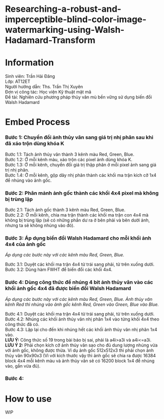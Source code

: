 # Researching-a-robust-and-imperceptible-blind-color-image-watermarking-using-Walsh-Hadamard-Transform

# Information
Sinh viên: Trần Hải Đăng  		
Lớp: AT12ET  
Người hướng dẫn: Ths. Trần Thị Xuyên  
Đơn vị công tác: Học viện Kỹ thuật mật mã  
Đề tài: Nghiên cứu phương pháp thủy vân mù bền vững sử dụng biến đổi Walsh Hadamard  

# Embed Process
### Bước 1: Chuyển đổi ảnh thủy vân sang giá trị nhị phân sau khi đã xáo trộn dùng khóa K
Bước 1.1: Tách ảnh thủy vân thành 3 kênh màu Red, Green, Blue.  
Bước 1.2: Ở mỗi kênh màu, xáo trộn các pixel ảnh dùng khóa K.  
Bước 1.3: Ở mỗi kênh, chuyển đổi giá trị thập phân ở mỗi pixel ảnh sang giá trị nhị phân.  
Bước 1.4: Ở mỗi kênh, gộp dãy nhị phân thành các khối ma trận kích cỡ 1x4 để nhúng vào ảnh gốc.  

### Bước 2: Phân mảnh ảnh gốc thành các khối 4x4 pixel mà không bị trùng lặp
Bước 2.1: Tách ảnh gốc thành 3 kênh màu Red, Green, Blue.  
Bước 2.2: Ở mỗi kênh, chia ma trận thành các khối ma trận con 4x4 mà không bị trùng lặp (sẽ có những phần dư ra ở bên phải và bên dưới ảnh, nhưng ta sẽ không nhúng vào đó).  

### Bước 3: Áp dụng biến đổi Walsh Hadamard cho mỗi khối ảnh 4x4 của ảnh gốc
*Áp dụng các bước này với các kênh màu Red, Green, Blue.*  

Bước 3.1: Duyệt các khối ma trận 4x4 từ trái sang phải, từ trên xuống dưới.
Bước 3.2: Dùng hàm FWHT để biến đổi các khối 4x4.  

### Bước 4: Dùng công thức để nhúng 4 bit ảnh thủy vân vào các khối ảnh gốc 4x4 đã được biến đổi Walsh Hadamard
*Áp dụng các bước này với các kênh màu Red, Green, Blue. Ảnh thủy vân kênh Red thì nhúng vào ảnh gốc kênh Red, Green vào Green, Blue vào Blue.*  

Bước 4.1: Duyệt các khối ma trận 4x4 từ trái sang phải, từ trên xuống dưới.  
Bước 4.2: Nhúng các khối ảnh thủy vân nhị phân 1x4 vào từng khối 4x4 theo công thức đã có.  
Bước 4.3: Lặp lại cho đến khi nhúng hết các khối ảnh thủy vân nhị phân 1x4 vào.  
**LƯU Ý:** Công thức số 19 trong bài báo bị sai, phải là a4i>a3i và a4i<=a3i.  
**LƯU Ý 2:** Phải chọn kích cỡ ảnh thủy vân sao cho đủ dung lượng nhúng vừa với ảnh gốc, không được thừa.  Ví dụ ảnh gốc 512x512x3 thì phải chọn ảnh thủy vân 90x90x3 (Vì với kích thước vậy thì ảnh gốc sẽ chia ra được 16384 block 4x4 mỗi kênh màu và ảnh thủy vân sẽ có 16200 block 1x4 để nhúng vào, gần vừa đủ).

### Bước 4: 
# How to use
WIP

<!--stackedit_data:
eyJoaXN0b3J5IjpbNjkxMjEyMDE5LC0yMDIxNjQ0NjY2LDE3MD
k2MTc5NDEsMTQwNTczNjI1OF19
-->